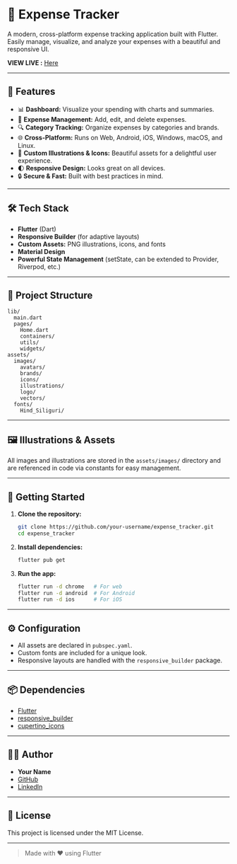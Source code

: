 # 💸 Expense Tracker

A modern, cross-platform expense tracking application built with Flutter.  
Easily manage, visualize, and analyze your expenses with a beautiful and responsive UI.

**VIEW LIVE :** [Here](https://ankit5125.github.io/Expanse-Tracker-Web-Live/)

---

## 🚀 Features

- 📊 **Dashboard:** Visualize your spending with charts and summaries.
- 📝 **Expense Management:** Add, edit, and delete expenses.
- 🔍 **Category Tracking:** Organize expenses by categories and brands.
- 🌐 **Cross-Platform:** Runs on Web, Android, iOS, Windows, macOS, and Linux.
- 🎨 **Custom Illustrations & Icons:** Beautiful assets for a delightful user experience.
- 🌓 **Responsive Design:** Looks great on all devices.
- 🔒 **Secure & Fast:** Built with best practices in mind.

---

## 🛠️ Tech Stack

- **Flutter** (Dart)
- **Responsive Builder** (for adaptive layouts)
- **Custom Assets:** PNG illustrations, icons, and fonts
- **Material Design**
- **Powerful State Management** (setState, can be extended to Provider, Riverpod, etc.)

---

## 📁 Project Structure

```
lib/
  main.dart
  pages/
    Home.dart
    containers/
    utils/
    widgets/
assets/
  images/
    avatars/
    brands/
    icons/
    illustrations/
    logo/
    vectors/
  fonts/
    Hind_Siliguri/
```

---

## 🖼️ Illustrations & Assets

All images and illustrations are stored in the `assets/images/` directory and are referenced in code via constants for easy management.

---

## 🏁 Getting Started

1. **Clone the repository:**
   ```sh
   git clone https://github.com/your-username/expense_tracker.git
   cd expense_tracker
   ```

2. **Install dependencies:**
   ```sh
   flutter pub get
   ```

3. **Run the app:**
   ```sh
   flutter run -d chrome   # For web
   flutter run -d android  # For Android
   flutter run -d ios      # For iOS
   ```

---

## ⚙️ Configuration

- All assets are declared in `pubspec.yaml`.
- Custom fonts are included for a unique look.
- Responsive layouts are handled with the `responsive_builder` package.

---

## 📦 Dependencies

- [Flutter](https://flutter.dev/)
- [responsive_builder](https://pub.dev/packages/responsive_builder)
- [cupertino_icons](https://pub.dev/packages/cupertino_icons)

---

## 👨‍💻 Author

- **Your Name**
- [GitHub](https://github.com/Ankit5125)
- [LinkedIn](https://www.linkedin.com/in/savaliya-ankit/)

---

## 📝 License

This project is licensed under the MIT License.

---

> Made with ❤️ using Flutter
